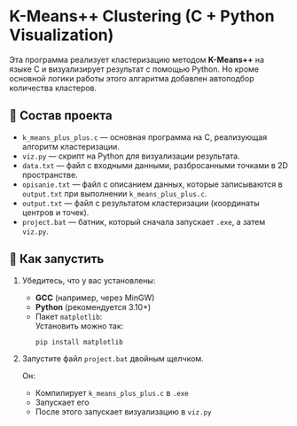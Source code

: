 # K-Means++ Clustering (C + Python Visualization)

Эта программа реализует кластеризацию методом **K-Means++** на языке C и визуализирует результат с помощью Python. Но кроме основной логики работы этого алгаритма добавлен автоподбор количества кластеров.

## 🔧 Состав проекта

- `k_means_plus_plus.c` — основная программа на C, реализующая алгоритм кластеризации.
- `viz.py` — скрипт на Python для визуализации результата.
- `data.txt` — файл с входными данными, разбросанными точками в 2D пространстве.
- `opisanie.txt` — файл с описанием данных, которые записываются в `output.txt` при выполнении `k_means_plus_plus.c`.
- `output.txt` — файл с результатом кластеризации (координаты центров и точек).
- `project.bat` — батник, который сначала запускает `.exe`, а затем `viz.py`.

## 🚀 Как запустить

1. Убедитесь, что у вас установлены:
   - **GCC** (например, через MinGW)
   - **Python** (рекомендуется 3.10+)
   - Пакет `matplotlib`:  
     Установить можно так:
     ```
     pip install matplotlib
     ```

2. Запустите файл `project.bat` двойным щелчком.

   Он:
   - Компилирует `k_means_plus_plus.c` в `.exe`
   - Запускает его
   - После этого запускает визуализацию в `viz.py`

